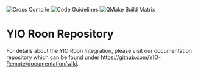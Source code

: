 ![Cross Compile](https://github.com/YIO-Remote/integration.roon/workflows/Cross%20Compile/badge.svg?branch=develop) ![Code Guidelines](https://github.com/YIO-Remote/integration.roon/workflows/Code%20Guidelines/badge.svg?branch=develop) ![QMake Build Matrix](https://github.com/YIO-Remote/integration.roon/workflows/QMake%20Build%20Matrix/badge.svg?branch=develop)

# YIO Roon Repository

For details about the YIO Roon Integration, please visit our documentation repository which can be found under
<https://github.com/YIO-Remote/documentation/wiki>.
